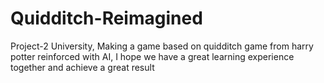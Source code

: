 # Quidditch-Reimagined
Project-2 University, Making a game based on quidditch game from harry potter reinforced with AI, I hope we have a great learning experience together and achieve a great result
